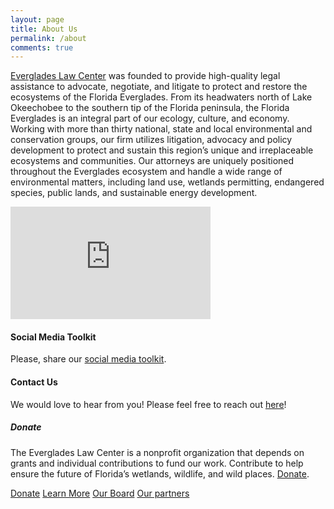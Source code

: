```yaml
---
layout: page
title: About Us
permalink: /about
comments: true
---
```


<div class="row justify-content-between">
<div class="col-md-8 pr-5">

<p><a href="https://evergladeslaw.org/about/">Everglades Law Center</a> was founded to provide high-quality legal assistance to advocate, negotiate, and litigate to protect and restore the ecosystems of the Florida Everglades. From its headwaters north of Lake Okeechobee to the southern tip of the Florida peninsula, the Florida Everglades is an integral part of our ecology, culture, and economy. Working with more than thirty national, state and local environmental and conservation groups, our firm utilizes litigation, advocacy and policy development to protect and sustain this region’s unique and irreplaceable ecosystems and communities. Our attorneys are uniquely positioned throughout the Everglades ecosystem and handle a wide range of environmental matters, including land use, wetlands permitting, endangered species, public lands, and sustainable energy development.</p>

<iframe src="https://onedrive.live.com/embed?cid=579E27048B72D661&resid=579E27048B72D661%2130624&authkey=ADjpHjMGEdx6pi4" width="320" height="180" frameborder="0" scrolling="no" allowfullscreen></iframe>

<h4>Social Media Toolkit</h4>

<p>Please, share our <a href="https://www.canva.com/design/DAFdr77Fegg/tDbLeFL1ies-PytOZ95iVA/view?utm_content=DAFdr77Fegg&utm_campaign=designshare&utm_medium=link&utm_source=publishsharelink">social media toolkit</a>.</p>

<h4>Contact Us</h4>

<p>We would love to hear from you! Please feel free to reach out <a href="https://evergladeslaw.org/contact/">here</a>!</p> 

</div>

<div class="col-md-4">

<div class="sticky-top sticky-top-80">
<h5>Donate</h5>

<p>The Everglades Law Center is a nonprofit organization that depends on grants and individual contributions to fund our work. Contribute to help ensure the future of Florida’s wetlands, wildlife, and wild places. <a target="_blank" href="https://evergladeslaw.org/donate/">Donate<i class="fab fa-github"></i></a>.</p>

<a target="_blank" href="https://evergladeslaw.org/donate/" class="btn btn-danger">Donate</a> 
<a target="_blank" href="https://evergladeslaw.org/about/" class="btn btn-warning">Learn More</a> 
<a target="_blank" href="https://evergladeslaw.org/about/board/" class="btn btn-warning">Our Board</a> 
<a target="_blank" href="https://evergladeslaw.org/partners/" class="btn btn-warning">Our partners</a>




</div>
</div>
</div>
